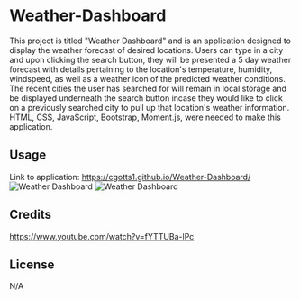 # Weather-Dashboard

This project is titled "Weather Dashboard" and is an application designed to display the weather forecast of desired locations. Users can type in a city and upon clicking the search button, they will be presented a 5 day weather forecast with details pertaining to the location's temperature, humidity, windspeed, as well as a weather icon of the predicted weather conditions. The recent cities the user has searched for will remain in local storage and be displayed underneath the search button incase they would like to click on a previously searched city to pull up that location's weather information. HTML, CSS, JavaScript, Bootstrap, Moment.js, were needed to make this application.

## Usage

Link to application: https://cgotts1.github.io/Weather-Dashboard/
![Weather Dashboard](/images/wds1.jpg)
![Weather Dashboard](/images/wds2.jpg)

## Credits



https://www.youtube.com/watch?v=fYTTUBa-lPc

## License

N/A